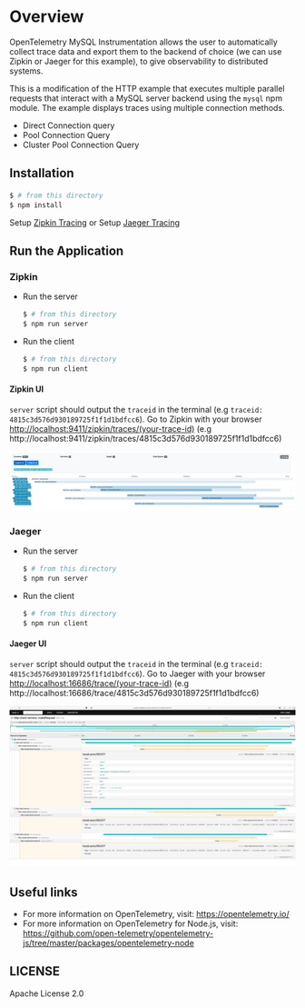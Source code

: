 # Overview

OpenTelemetry MySQL Instrumentation allows the user to automatically collect trace data and export them to the backend of choice (we can use Zipkin or Jaeger for this example), to give observability to distributed systems.

This is a modification of the HTTP example that executes multiple parallel requests that interact with a MySQL server backend using the `mysql` npm module. The example displays traces using multiple connection methods.
- Direct Connection query
- Pool Connection Query
- Cluster Pool Connection Query


## Installation

```sh
$ # from this directory
$ npm install
```

Setup [Zipkin Tracing](https://zipkin.io/pages/quickstart.html)
or
Setup [Jaeger Tracing](https://www.jaegertracing.io/docs/latest/getting-started/#all-in-one)

## Run the Application

### Zipkin

 - Run the server

   ```sh
   $ # from this directory
   $ npm run server
   ```

 - Run the client

   ```sh
   $ # from this directory
   $ npm run client
   ```

#### Zipkin UI
`server` script should output the `traceid` in the terminal (e.g `traceid: 4815c3d576d930189725f1f1d1bdfcc6`).
Go to Zipkin with your browser [http://localhost:9411/zipkin/traces/(your-trace-id)]() (e.g http://localhost:9411/zipkin/traces/4815c3d576d930189725f1f1d1bdfcc6)

<p align="center"><img src="./images/zipkin-ui.png?raw=true"/></p>

### Jaeger

 - Run the server

   ```sh
   $ # from this directory
   $ npm run server
   ```

 - Run the client

   ```sh
   $ # from this directory
   $ npm run client
   ```
#### Jaeger UI

`server` script should output the `traceid` in the terminal (e.g `traceid: 4815c3d576d930189725f1f1d1bdfcc6`).
Go to Jaeger with your browser [http://localhost:16686/trace/(your-trace-id)]() (e.g http://localhost:16686/trace/4815c3d576d930189725f1f1d1bdfcc6)

<p align="center"><img src="images/jaeger-ui.png?raw=true"/></p>

## Useful links
- For more information on OpenTelemetry, visit: <https://opentelemetry.io/>
- For more information on OpenTelemetry for Node.js, visit: <https://github.com/open-telemetry/opentelemetry-js/tree/master/packages/opentelemetry-node>

## LICENSE

Apache License 2.0
